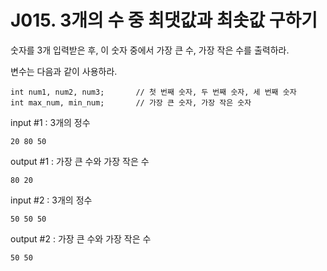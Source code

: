 # J015. 3개의 수 중 최댓값과 최솟값 구하기
숫자를 3개 입력받은 후, 이 숫자 중에서 가장 큰 수, 가장 작은 수를 출력하라.


변수는 다음과 같이 사용하라.
```
int num1, num2, num3;       // 첫 번째 숫자, 두 번째 숫자, 세 번째 숫자
int max_num, min_num;       // 가장 큰 숫자, 가장 작은 숫자
```

input #1 : 3개의 정수
```
20 80 50
```
output #1 : 가장 큰 수와 가장 작은 수
```
80 20
```

input #2 : 3개의 정수
```
50 50 50
```
output #2 : 가장 큰 수와 가장 작은 수
```
50 50
```